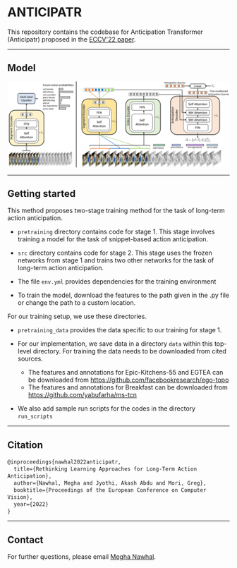 # ANTICIPATR

This repository contains the codebase for Anticipation Transformer (Anticipatr) proposed in the [ECCV'22 paper](https://meghanawhal.github.io/projects/anticipatr/resources/nawhal_eccv22.pdf).

---

## Model

<div align='center'>
  <img src='assets/model.png' width='512px'>
</div>

---

## Getting started

This method proposes two-stage training method for the task of long-term action anticipation.

- `pretraining` directory contains code for stage 1. This stage involves training a model for the task of snippet-based action anticipation.
- `src` directory contains code for stage 2. This stage uses the frozen networks from stage 1 and trains two other networks for the task of long-term action anticipation.

- The file `env.yml` provides dependencies for the training environment

- To train the model, download the features to the path given in the
<dataset>.py file or change the path to a custom location.

For our training setup, we use these directories.

- `pretraining_data` provides the data specific to our training for stage 1.
- For our implementation, we save data in a directory `data` within this
  top-level directory. For training the data needs to be downloaded from cited sources.
   - The features and annotations for Epic-Kitchens-55 and EGTEA can be downloaded from
   https://github.com/facebookresearch/ego-topo
   - The features and annotations for Breakfast can be downloaded from
   https://github.com/yabufarha/ms-tcn


- We also add sample run scripts for the codes in the directory `run_scripts`

---

## Citation

```
@inproceedings{nawhal2022anticipatr,
  title={Rethinking Learning Approaches for Long-Term Action Anticipation},
  author={Nawhal, Megha and Jyothi, Akash Abdu and Mori, Greg},
  booktitle={Proceedings of the European Conference on Computer Vision},
  year={2022}
}
```

---


## Contact

For further questions, please email [Megha Nawhal](http://meghanawhal.github.io).
